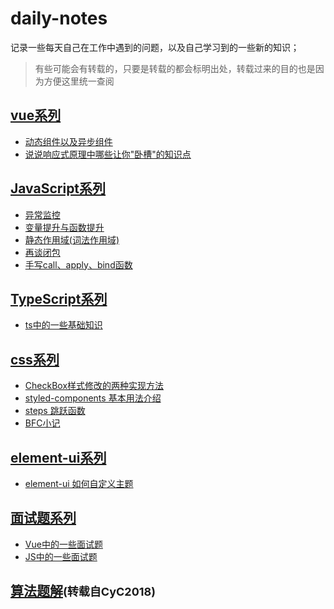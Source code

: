 # daily-notes
记录一些每天自己在工作中遇到的问题，以及自己学习到的一些新的知识；

> 有些可能会有转载的，只要是转载的都会标明出处，转载过来的目的也是因为方便这里统一查阅

## [vue系列](https://github.com/774848686/daily-notes/labels/Vue)

- [动态组件以及异步组件](https://github.com/774848686/daily-notes/issues/1)
- [说说响应式原理中哪些让你"卧槽"的知识点](https://github.com/774848686/daily-notes/issues/4)

## [JavaScript系列](https://github.com/774848686/daily-notes/labels/JS)

- [异常监控](https://github.com/774848686/daily-notes/issues/8)
- [变量提升与函数提升](https://github.com/774848686/daily-notes/issues/10)
- [静态作用域(词法作用域)](https://github.com/774848686/daily-notes/issues/13)
- [再谈闭包](https://github.com/774848686/daily-notes/issues/12)
- [手写call、apply、bind函数](https://github.com/774848686/daily-notes/issues/14)


## [TypeScript系列](https://github.com/774848686/daily-notes/labels/TS)

- [ts中的一些基础知识](https://github.com/774848686/daily-notes/issues/9)

## [css系列](https://github.com/774848686/daily-notes/labels/CSS)

- [CheckBox样式修改的两种实现方法](https://github.com/774848686/daily-notes/issues/2)
- [styled-components 基本用法介绍](https://github.com/774848686/daily-notes/issues/3)
- [steps 跳跃函数](https://github.com/774848686/daily-notes/issues/11)
- [BFC小记](https://github.com/774848686/daily-notes/issues/15)

## [element-ui系列](https://github.com/774848686/daily-notes/labels/ElementUI)

- [element-ui 如何自定义主题](https://github.com/774848686/daily-notes/issues/6)

## [面试题系列](https://github.com/774848686/daily-notes/labels/Interview)
- [Vue中的一些面试题](https://github.com/774848686/daily-notes/issues/5)
- [JS中的一些面试题](https://github.com/774848686/daily-notes/issues/7)

## [算法题解](https://github.com/CyC2018/CS-Notes/blob/master/notes/Leetcode%20%E9%A2%98%E8%A7%A3%20-%20%E7%9B%AE%E5%BD%95.md)<font size=4>(转载自CyC2018)</font>